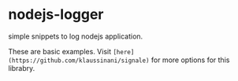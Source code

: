 # nodejs-logger
simple snippets to log nodejs application.

These are basic examples. Visit `[here](https://github.com/klaussinani/signale)` for more options for this librabry.
